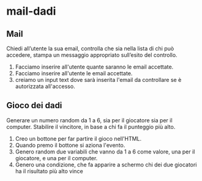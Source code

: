 mail-dadi
===

## Mail
Chiedi all’utente la sua email,
controlla che sia nella lista di chi può accedere,
stampa un messaggio appropriato sull’esito del controllo.

1. Facciamo inserire all'utente quante saranno le email accettate.
1. Facciamo inserire all'utente le email accettate.
1. creiamo un input text dove sarà inserita l'email da controllare se è autorizzata all'accesso.


## Gioco dei dadi
Generare un numero random da 1 a 6, sia per il giocatore sia per il computer.
Stabilire il vincitore, in base a chi fa il punteggio più alto.

1. Creo un bottone per far partire il gioco nell'HTML.
1. Quando premo il bottone si aziona l'evento.
1. Genero random due variabili che vanno da 1 a 6 come valore, una per il giocatore, e una per il computer.
1. Genero una condizione, che fa apparire a schermo chi dei due giocatori ha il risultato più alto vince